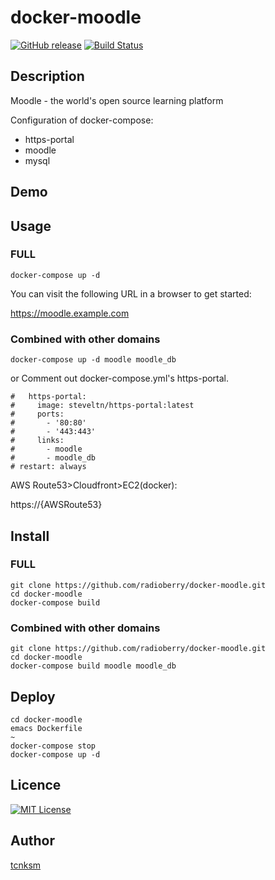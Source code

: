 # docker-moodle

[![GitHub release](https://img.shields.io/github/release/radioberry/docker-moodle.svg)]()
[![Build Status](https://travis-ci.org/radioberry/docker-moodle.svg?branch=master)](https://travis-ci.org/radioberry/docker-moodle)

## Description

Moodle - the world's open source learning platform

Configuration of docker-compose:
 - https-portal
 - moodle
 - mysql 

## Demo


## Usage

### FULL
```
docker-compose up -d
```
You can visit the following URL in a browser to get started:

https://moodle.example.com

### Combined with other domains
```
docker-compose up -d moodle moodle_db
```
or
Comment out docker-compose.yml's https-portal.
```
#   https-portal:
#     image: steveltn/https-portal:latest
#     ports:
#       - '80:80'
#       - '443:443'
#     links:
#       - moodle
#       - moodle_db
# restart: always
```

AWS Route53>Cloudfront>EC2(docker):

https://{AWSRoute53}

## Install

### FULL
```
git clone https://github.com/radioberry/docker-moodle.git
cd docker-moodle
docker-compose build
```

### Combined with other domains
```
git clone https://github.com/radioberry/docker-moodle.git
cd docker-moodle
docker-compose build moodle moodle_db
```


## Deploy

```
cd docker-moodle
emacs Dockerfile
~
docker-compose stop
docker-compose up -d
```

## Licence

[![MIT License](http://img.shields.io/badge/license-MIT-blue.svg?style=flat)](LICENSE)

## Author

[tcnksm](https://github.com/tcnksm)
